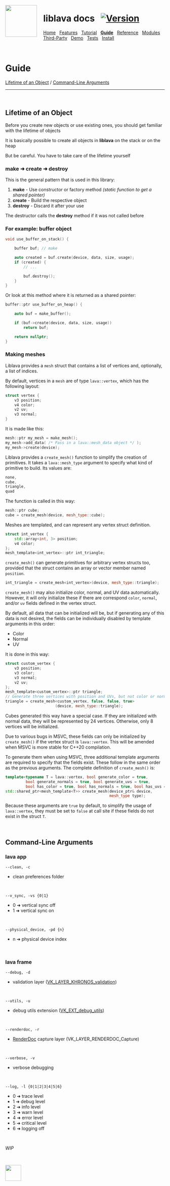 <a href="https://git.io/liblava"><img align="left" src="https://github.com/liblava.png" width="100" style="margin:0px 20px 0px 0px"></a>

# liblava docs &nbsp; [![Version](https://img.shields.io/badge/Version-0.6.3-blue)](https://git.io/liblava)

[Home](README.md) &nbsp; [Features](Features.md) &nbsp; [Tutorial](Tutorial.md) &nbsp; **[Guide](Guide.md)** &nbsp; [Reference](Reference.md) &nbsp; [Modules](Modules.md) &nbsp; [Third-Party](Third-Party.md) &nbsp; [Demo](Demo.md) &nbsp; [Tests](Tests.md) &nbsp; [Install](Install.md)

<br />

# Guide

[Lifetime of an Object](#lifetime-of-an-object) / [Command-Line Arguments](#command-line-arguments)

---

<br />

## Lifetime of an Object

Before you create new objects or use existing ones, you should get familiar with the lifetime of objects

It is basically possible to create all objects in **liblava** on the stack or on the heap

But be careful. You have to take care of the lifetime yourself

### make ➜ create ➜ destroy

This is the general pattern that is used in this library:

1. **make** - Use constructor or factory method *(static function to get a shared pointer)*
2. **create** - Build the respective object
3. **destroy** - Discard it after your use

The destructor calls the **destroy** method if it was not called before

### For example: buffer object

```c++
void use_buffer_on_stack() {

    buffer buf; // make

    auto created = buf.create(device, data, size, usage);
    if (created) {
        // ...

        buf.destroy();
    }
}
```

Or look at this method where it is returned as a shared pointer:

```c++
buffer::ptr use_buffer_on_heap() {

    auto buf = make_buffer();

    if (buf->create(device, data, size, usage))
        return buf;

    return nullptr;
}
```

### Making meshes

Liblava provides a `mesh` struct that contains a list of vertices and, optionally,
a list of indices.

By default, vertices in a `mesh` are of type `lava::vertex`, which has the
following layout:

```c++
struct vertex {
    v3 position;
    v4 color;
    v2 uv;
    v3 normal;
}
```

It is made like this:

```c++
mesh::ptr my_mesh = make_mesh();
my_mesh->add_data( /* Pass in a lava::mesh_data object */ );
my_mesh->create(device);
```

Liblava provides a `create_mesh()` function to simplify the creation of primitives. 
It takes a `lava::mesh_type` argument to specify what kind of primitive to build.
Its values are:

```c++
none,
cube,
triangle,
quad
```

The function is called in this way:

```c++
mesh::ptr cube;
cube = create_mesh(device, mesh_type::cube);
```

Meshes are templated, and can represent any vertex struct definition.

```c++
struct int_vertex {
    std::array<int, 3> position;
    v4 color;
};
mesh_template<int_vertex>::ptr int_triangle;
```

`create_mesh()` can generate primitives for arbitrary vertex structs too,
provided that the struct contains an array or vector member named `position`.

```c++
int_triangle = create_mesh<int_vertex>(device, mesh_type::triangle);
```

`create_mesh()` may also initialize color, normal, and UV data automatically.
However, it will only initialize these if there are correspond `color`,
`normal`, and/or `uv` fields defined in the vertex struct.

By default, all data that can be initialized will be, but if generating any 
of this data is not desired, the fields can be individually disabled by template
arguments in this order:
- Color
- Normal
- UV

It is done in this way:

```c++
struct custom_vertex {
    v3 position;
    v3 color;
    v3 normal;
    v2 uv;
};
mesh_template<custom_vertex>::ptr triangle;
// Generate three vertices with position and UVs, but not color or normals.
triangle = create_mesh<custom_vertex, false, false, true>
                      (device, mesh_type::triangle);
```

Cubes generated this way have a special case. If they are initialized with normal
data, they will be represented by 24 vertices. Otherwise, only 8 vertices will
be initialized.

Due to various bugs in MSVC, these fields can only be initialized by `create_mesh()`
if the vertex struct is `lava::vertex`. This will be amended when MSVC is more
stable for C++20 compilation.

To generate them when using MSVC, three additional template arguments are required
to specify that the fields exist. These follow in the same order as the previous
arguments. The complete definition of `create_mesh()` is:

```c++
template<typename T = lava::vertex, bool generate_color = true,
         bool generate_normals = true, bool generate_uvs = true,
         bool has_color = true, bool has_normals = true, bool has_uvs = true>
std::shared_ptr<mesh_template<T>> create_mesh(device_ptr& device,
                                              mesh_type type);
```

Because these arguments are `true` by default, to simplify the usage of
`lava::vertex`, they must be set to `false` at call site if these fields
do not exist in the struct `T`.

<br />

## Command-Line Arguments

### lava app

```
--clean, -c
```

* clean preferences folder

<br />

```
--v_sync, -vs {0|1}
```

* 0 ➜ vertical sync off
* 1 ➜ vertical sync on

<br />

```
--physical_device, -pd {n}
```

* n ➜ physical device index

<br />

### lava frame

```
--debug, -d
```

* validation layer ([VK_LAYER_KHRONOS_validation](https://github.com/KhronosGroup/Vulkan-ValidationLayers/blob/master/docs/khronos_validation_layer.md))

<br />

```
--utils, -u
```

* debug utils extension ([VK_EXT_debug_utils](https://www.lunarg.com/wp-content/uploads/2018/05/Vulkan-Debug-Utils_05_18_v1.pdf))

<br />

```
--renderdoc, -r
```

* [RenderDoc](https://renderdoc.org/) capture layer (VK_LAYER_RENDERDOC_Capture)

<br />

```
--verbose, -v
```

* verbose debugging

<br />

```
--log, -l {0|1|2|3|4|5|6}
```

* 0 ➜ trace level
* 1 ➜ debug level
* 2 ➜ info level
* 3 ➜ warn level
* 4 ➜ error level
* 5 ➜ critical level
* 6 ➜ logging off

<br />

*WIP*

<br />

<a href="https://git.io/liblava"><img src="https://github.com/liblava.png" width="50"></a>
